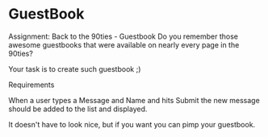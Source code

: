 # GuestBook
Assignment: Back to the 90ties - Guestbook
Do you remember those awesome guestbooks that were available on nearly every page in the 90ties?

Your task is to create such guestbook ;)

Requirements

When a user types a Message and Name and hits Submit the new message should be added to the list and displayed.

It doesn't have to look nice, but if you want you can pimp your guestbook.
